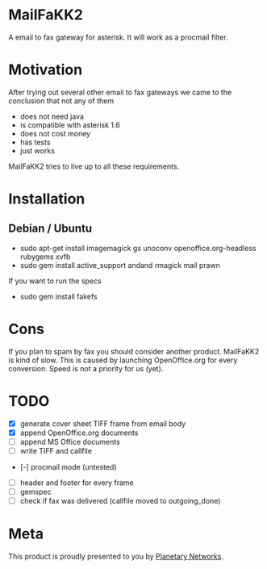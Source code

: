 MailFaKK2
=========

A email to fax gateway for asterisk. It will work as a procmail filter.


Motivation
==========

After trying out several other email to fax gateways we came to the conclusion that not any of them

 * does not need java
 * is compatible with asterisk 1.6
 * does not cost money
 * has tests
 * just works

MailFaKK2 tries to live up to all these requirements.


Installation
============

Debian / Ubuntu
---------------

 * sudo apt-get install imagemagick gs unoconv openoffice.org-headless rubygems xvfb
 * sudo gem install active_support andand rmagick mail prawn

If you want to run the specs

 * sudo gem install fakefs

Cons
====

If you plan to spam by fax you should consider another product. MailFaKK2 is
kind of slow. This is caused by launching OpenOffice.org for every conversion.
Speed is not a priority for us (yet).

TODO
====

 * [x] generate cover sheet TIFF frame from email body
 * [x] append OpenOffice.org documents 
 * [ ] append MS Office documents
 * [ ] write TIFF and callfile
 * [-] procmail mode (untested)
 * [ ] header and footer for every frame
 * [ ] gemspec
 * [ ] check if fax was delivered (callfile moved to outgoing_done)

Meta
====

This product is proudly presented to you by [Planetary Networks](http://planetary-networks.de).
